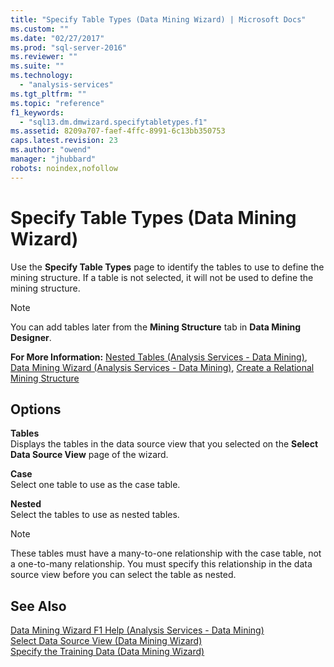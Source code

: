 ```yaml
---
title: "Specify Table Types (Data Mining Wizard) | Microsoft Docs"
ms.custom: ""
ms.date: "02/27/2017"
ms.prod: "sql-server-2016"
ms.reviewer: ""
ms.suite: ""
ms.technology: 
  - "analysis-services"
ms.tgt_pltfrm: ""
ms.topic: "reference"
f1_keywords: 
  - "sql13.dm.dmwizard.specifytabletypes.f1"
ms.assetid: 8209a707-faef-4ffc-8991-6c13bb350753
caps.latest.revision: 23
ms.author: "owend"
manager: "jhubbard"
robots: noindex,nofollow
---
```

# Specify Table Types (Data Mining Wizard)
  Use the **Specify Table Types** page to identify the tables to use to define the mining structure. If a table is not selected, it will not be used to define the mining structure.  
  
> [!NOTE]  
>  You can add tables later from the **Mining Structure** tab in **Data Mining Designer**.  
  
 **For More Information:** [Nested Tables &#40;Analysis Services - Data Mining&#41;](../analysis-services/data-mining/nested-tables-analysis-services-data-mining.md), [Data Mining Wizard &#40;Analysis Services - Data Mining&#41;](../analysis-services/data-mining/data-mining-wizard-analysis-services-data-mining.md), [Create a Relational Mining Structure](../analysis-services/data-mining/create-a-relational-mining-structure.md)  
  
## Options  
 **Tables**  
 Displays the tables in the data source view that you selected on the **Select Data Source View** page of the wizard.  
  
 **Case**  
 Select one table to use as the case table.  
  
 **Nested**  
 Select the tables to use as nested tables.  
  
> [!NOTE]  
>  These tables must have a many-to-one relationship with the case table, not a one-to-many relationship. You must specify this relationship in the data source view before you can select the table as nested.  
  
## See Also  
 [Data Mining Wizard F1 Help &#40;Analysis Services - Data Mining&#41;](../a9retired/data-mining-wizard-f1-help-analysis-services-data-mining.md)   
 [Select Data Source View &#40;Data Mining Wizard&#41;](../a9retired/select-data-source-view-data-mining-wizard.md)   
 [Specify the Training Data &#40;Data Mining Wizard&#41;](../a9retired/specify-the-training-data-data-mining-wizard.md)  
  
  